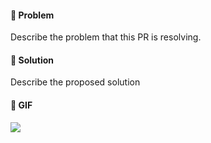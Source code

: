 #### :tophat: Problem
Describe the problem that this PR is resolving.

#### :pushpin: Solution
Describe the proposed solution

#### :ghost: GIF
 ![](add_me)
